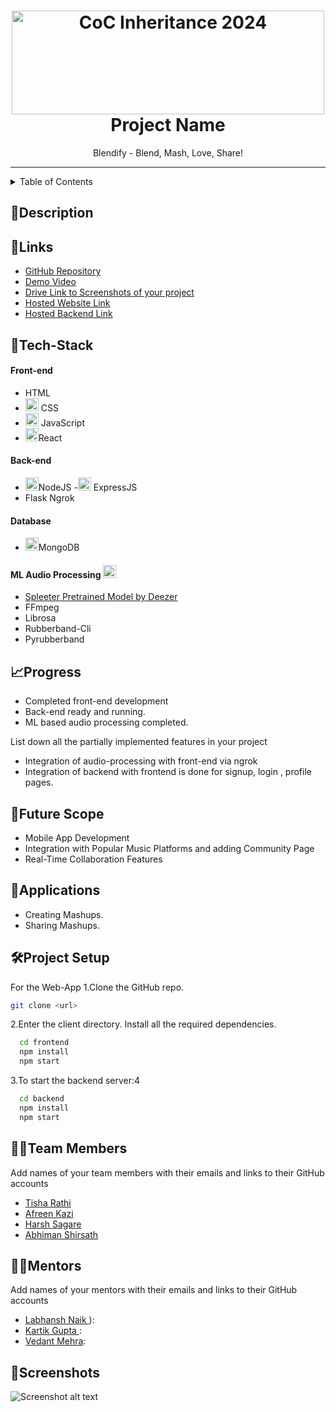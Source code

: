 <h1 align="center">
  <a href="https://github.com/CommunityOfCoders/Inheritance-2024">
    <img src="./Untitled.png" alt="CoC Inheritance 2024" width="500" height="166">
  </a>
  <br>
 Project Name
</h1>

<div align="center">
   Blendify - Blend, Mash, Love, Share!
</div>
<hr>

<details>
<summary>Table of Contents</summary>

- [Description](#description)
- [Links](#links)
- [Tech Stack](#tech-stack)
- [Progress](#progress)
- [Future Scope](#future-scope)
- [Applications](#applications)
- [Project Setup](#project-setup)
- [Usage](#usage)
- [Team Members](#team-members)
- [Mentors](#mentors)
- [Screenshots](#screenshots)

</details>

## 📝Description



## 🔗Links

- [GitHub Repository](https://github.com/Afreen-Kazi-1/Blendify-AI-Music-Blender)
- [Demo Video]()
- [Drive Link to Screenshots of your project]()
- [Hosted Website Link]()
- [Hosted Backend Link]()



## 🤖Tech-Stack 

#### Front-end
- HTML
- <a href="https://www.w3.org/TR/CSS/" title="CSS3"><img src="https://github.com/get-icon/geticon/raw/master/icons/css-3.svg" alt="CSS3" width="21px" height="21px"></a> CSS
- <a href="https://developer.mozilla.org/en-US/docs/Web/JavaScript" title="JavaScript"><img src="https://github.com/get-icon/geticon/raw/master/icons/javascript.svg" alt="JavaScript" width="21px" height="21px"></a> JavaScript
- <a href="https://reactjs.org/" title="React"><img src="https://github.com/get-icon/geticon/raw/master/icons/react.svg" alt="React" width="21px" height="21px"></a>React

#### Back-end
- <a href="https://nodejs.org/" title="Node.js"><img src="https://github.com/get-icon/geticon/raw/master/icons/nodejs-icon.svg" alt="Node.js" width="21px" height="21px"></a>NodeJS
-<a href="https://expressjs.com/" title="Express"><img src="https://github.com/get-icon/geticon/raw/master/icons/express.svg" alt="Express" width="21px" height="21px"></a> ExpressJS
- Flask Ngrok 

#### Database
- <a href="https://www.mongodb.org/" title="MongoDB"><img src="https://github.com/get-icon/geticon/raw/master/icons/mongodb-icon.svg" alt="MongoDB" width="21px" height="21px"></a>MongoDB

#### ML Audio Processing <a href="https://www.python.org/" title="Python"><img src="https://github.com/get-icon/geticon/raw/master/icons/python.svg" alt="Python" width="21px" height="21px"></a>
- [Spleeter Pretrained Model by Deezer](https://github.com/deezer/spleeter)
- FFmpeg
- Librosa
- Rubberband-Cli
- Pyrubberband

## 📈Progress
- Completed front-end development
- Back-end ready and running.
- ML based audio processing completed.

List down all the partially implemented features in your project
- Integration of audio-processing with front-end via ngrok
- Integration of backend with frontend is done for signup, login , profile pages. 

## 🔮Future Scope
- Mobile App Development
- Integration with Popular Music Platforms and adding Community Page
- Real-Time Collaboration Features

## 💸Applications
- Creating Mashups.
- Sharing Mashups.

## 🛠Project Setup

For the Web-App 1.Clone the GitHub repo.
```bash
git clone <url>
```
2.Enter the client directory. Install all the required dependencies.
```bash
  cd frontend
  npm install
  npm start
```

3.To start the backend server:4
```bash
  cd backend
  npm install
  npm start
```

## 👨‍💻Team Members

Add names of your team members with their emails and links to their GitHub accounts

- [Tisha Rathi](https://github.com/Toto-Roro)
- [Afreen Kazi ](https://github.com/Afreen-Kazi-1)
- [Harsh Sagare](https://github.com/hssagare)
- [Abhiman Shirsath](https://github.com/)

## 👨‍🏫Mentors

Add names of your mentors with their emails and links to their GitHub accounts

- [Labhansh Naik ]()):
- [Kartik Gupta ]():
- [Vedant Mehra]():

## 📱Screenshots


![Screenshot alt text]( "screenshot")

